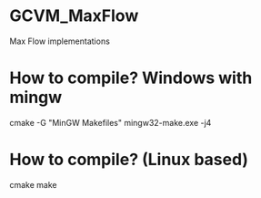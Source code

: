 # GCVM_MaxFlow
Max Flow implementations

# How to compile? Windows with mingw
cmake -G "MinGW Makefiles" 
mingw32-make.exe -j4


# How to compile? (Linux based)
cmake
make
